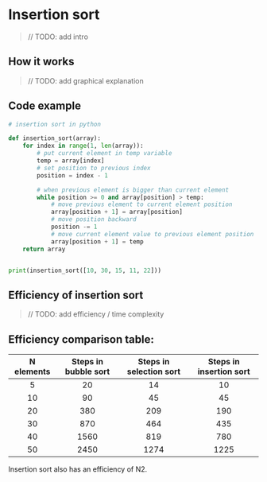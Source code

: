 # Insertion sort

> // TODO: add intro

## How it works

> // TODO: add graphical explanation

## Code example

```python
# insertion sort in python

def insertion_sort(array):
    for index in range(1, len(array)):
        # put current element in temp variable
        temp = array[index]
        # set position to previous index
        position = index - 1

        # when previous element is bigger than current element
        while position >= 0 and array[position] > temp:
            # move previous element to current element position
            array[position + 1] = array[position]
            # move position backward
            position -= 1
            # move current element value to previous element position
            array[position + 1] = temp
    return array


print(insertion_sort([10, 30, 15, 11, 22]))
```

## Efficiency of insertion sort

> // TODO: add efficiency / time complexity

## Efficiency comparison table:

| N elements | Steps in bubble sort | Steps in selection sort | Steps in insertion sort |
| :---: | :---: | :---: | :---: |
| 5 | 20 | 14 | 10 |
| 10 | 90 | 45 | 45 |
| 20 | 380 | 209 | 190 |
| 30 | 870 | 464 | 435 |
| 40 | 1560 | 819 | 780 |
| 50 | 2450 | 1274 | 1225 |

Insertion sort also has an efficiency of N2.

